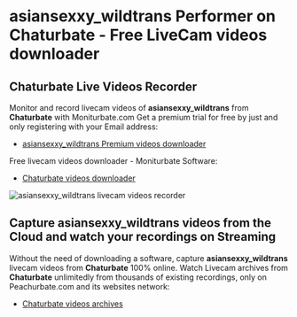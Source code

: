 # asiansexxy_wildtrans Performer on Chaturbate - Free LiveCam videos downloader

## Chaturbate Live Videos Recorder

Monitor and record livecam videos of **asiansexxy_wildtrans** from **Chaturbate** with Moniturbate.com
Get a premium trial for free by just and only registering with your Email address:
* [asiansexxy_wildtrans Premium videos downloader](https://moniturbate.com/request-demo-licence-key.html)

Free livecam videos downloader - Moniturbate Software:
* [Chaturbate videos downloader](https://moniturbate.com/moniturbate-download-software.html)

![asiansexxy_wildtrans livecam videos recorder](https://peachurnet.com/templates/moniturbate-software.png)


## Capture asiansexxy_wildtrans videos from the Cloud and watch your recordings on Streaming

Without the need of downloading a software, capture **asiansexxy_wildtrans** livecam videos from **Chaturbate** 100% online.
Watch Livecam archives from **Chaturbate** unlimitedly from thousands of existing recordings, only on Peachurbate.com and its websites network:
* [Chaturbate videos archives](https://peachurnet.com/)